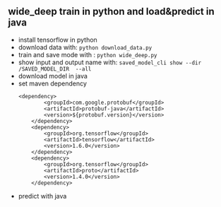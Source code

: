 ## wide_deep train in python and load&predict in java

* install tensorflow in python
* download data with: ```python download_data.py```
* train and save mode with : ```python wide_deep.py```
* show input and output name with: ```saved_model_cli show --dir /SAVED_MODEL_DIR  --all```
* download model in java
* set maven dependency
	```
	<dependency>
            <groupId>com.google.protobuf</groupId>
            <artifactId>protobuf-java</artifactId>
            <version>${protobuf.version}</version>
        </dependency>
        <dependency>
            <groupId>org.tensorflow</groupId>
            <artifactId>tensorflow</artifactId>
            <version>1.6.0</version>
        </dependency>
        <dependency>
            <groupId>org.tensorflow</groupId>
            <artifactId>proto</artifactId>
            <version>1.4.0</version>
        </dependency>
    ```
* predict with java